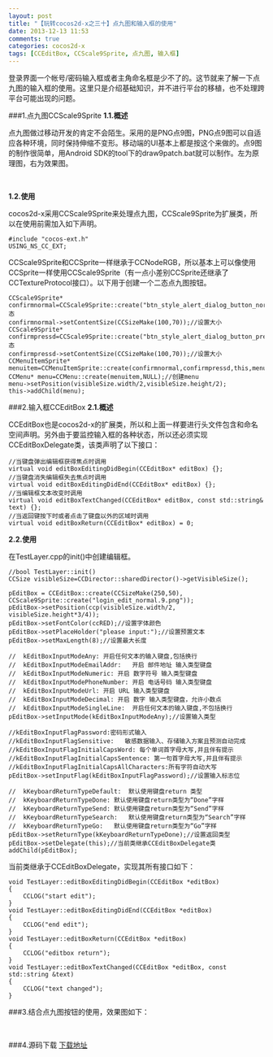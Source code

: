 ```yaml
---
layout: post
title: "【玩转cocos2d-x之三十】点九图和输入框的使用"
date: 2013-12-13 11:53
comments: true
categories: cocos2d-x
tags: [CCEditBox, CCScale9Sprite, 点九图, 输入框]
---
```

登录界面一个帐号/密码输入框或者主角命名框是少不了的。这节就来了解一下点九图的输入框的使用。这里只是介绍基础知识，并不进行平台的移植，也不处理跨平台可能出现的问题。


###1.点九图CCScale9Sprite
**1.1.概述**

点九图做过移动开发的肯定不会陌生。采用的是PNG点9图，PNG点9图可以自适应各种环境，同时保持伸缩不变形。移动端的UI基本上都是按这个来做的。点9图的制作很简单，用Android SDK的tool下的draw9patch.bat就可以制作。左为原理图，右为效果图。

<!-- more -->

<div align="center"><img src="http://img.blog.csdn.net/20131213100101843?watermark/2/text/aHR0cDovL2Jsb2cuY3Nkbi5uZXQvamFja3lzdHVkaW8=/font/5a6L5L2T/fontsize/400/fill/I0JBQkFCMA==/dissolve/70/gravity/SouthEast" alt="" border="0" title="点九图" /><br></br></div>

**1.2.使用**

cocos2d-x采用CCScale9Sprite来处理点九图，CCScale9Sprite为扩展类，所以在使用前需加入如下声明。

	#include "cocos-ext.h"  
	USING_NS_CC_EXT;

CCScale9Sprite和CCSprite一样继承于CCNodeRGB，所以基本上可以像使用CCSprite一样使用CCScale9Sprite（有一点小差别CCSprite还继承了CCTextureProtocol接口）。以下用于创建一个二态点九图按钮。

    CCScale9Sprite* confirmnormal=CCScale9Sprite::create("btn_style_alert_dialog_button_normal.9.png");//normal态  
    confirmnormal->setContentSize(CCSizeMake(100,70));//设置大小  
    CCScale9Sprite* confirmpressd=CCScale9Sprite::create("btn_style_alert_dialog_button_pressed.9.png");//pressd态  
    confirmpressd->setContentSize(CCSizeMake(100,70));//设置大小  
    CCMenuItemSprite* menuitem=CCMenuItemSprite::create(confirmnormal,confirmpressd,this,menu_selector(TestLayer::btncallback));  
    CCMenu* menu=CCMenu::create(menuitem,NULL);//创建menu  
    menu->setPosition(visibleSize.width/2,visibleSize.height/2);  
    this->addChild(menu);  

###2.输入框CCEditBox
**2.1.概述**

CCEditBox也是cocos2d-x的扩展类，所以和上面一样要进行头文件包含和命名空间声明。另外由于要监控输入框的各种状态，所以还必须实现CCEditBoxDelegate类，该类声明了以下接口：

    //当键盘弹出编辑框获得焦点时调用  
    virtual void editBoxEditingDidBegin(CCEditBox* editBox) {};  
    //当键盘消失编辑框失去焦点时调用  
    virtual void editBoxEditingDidEnd(CCEditBox* editBox) {};  
    //当编辑框文本改变时调用  
    virtual void editBoxTextChanged(CCEditBox* editBox, const std::string& text) {};  
    //当返回键按下时或者点击了键盘以外的区域时调用  
    virtual void editBoxReturn(CCEditBox* editBox) = 0;  

**2.2.使用**

在TestLayer.cpp的init()中创建编辑框。

    //bool TestLayer::init()  
    CCSize visibleSize=CCDirector::sharedDirector()->getVisibleSize();  
      
    pEditBox = CCEditBox::create(CCSizeMake(250,50), CCScale9Sprite::create("login_edit_normal.9.png"));  
    pEditBox->setPosition(ccp(visibleSize.width/2, visibleSize.height*3/4));  
    pEditBox->setFontColor(ccRED);//设置字体颜色  
    pEditBox->setPlaceHolder("please input:");//设置预置文本  
    pEditBox->setMaxLength(8);//设置最大长度  
      
    //  kEditBoxInputModeAny: 开启任何文本的输入键盘,包括换行  
    //  kEditBoxInputModeEmailAddr:   开启 邮件地址 输入类型键盘  
    //  kEditBoxInputModeNumeric: 开启 数字符号 输入类型键盘  
    //  kEditBoxInputModePhoneNumber: 开启 电话号码 输入类型键盘  
    //  kEditBoxInputModeUrl: 开启 URL 输入类型键盘  
    //  kEditBoxInputModeDecimal: 开启 数字 输入类型键盘，允许小数点  
    //  kEditBoxInputModeSingleLine:  开启任何文本的输入键盘,不包括换行  
    pEditBox->setInputMode(kEditBoxInputModeAny);//设置输入类型  
      
    //kEditBoxInputFlagPassword:密码形式输入  
    //kEditBoxInputFlagSensitive:   敏感数据输入、存储输入方案且预测自动完成  
    //kEditBoxInputFlagInitialCapsWord: 每个单词首字母大写,并且伴有提示  
    //kEditBoxInputFlagInitialCapsSentence: 第一句首字母大写,并且伴有提示  
    //kEditBoxInputFlagInitialCapsAllCharacters:所有字符自动大写  
    pEditBox->setInputFlag(kEditBoxInputFlagPassword);//设置输入标志位  
      
    //  kKeyboardReturnTypeDefault:  默认使用键盘return 类型  
    //  kKeyboardReturnTypeDone: 默认使用键盘return类型为“Done”字样  
    //  kKeyboardReturnTypeSend: 默认使用键盘return类型为“Send”字样  
    //  kKeyboardReturnTypeSearch:   默认使用键盘return类型为“Search”字样  
    //  kKeyboardReturnTypeGo:   默认使用键盘return类型为“Go”字样  
    pEditBox->setReturnType(kKeyboardReturnTypeDone);//设置返回类型  
    pEditBox->setDelegate(this);//当前类继承CCEditBoxDelegate类  
    addChild(pEditBox);  

当前类继承于CCEditBoxDelegate，实现其所有接口如下：

    void TestLayer::editBoxEditingDidBegin(CCEditBox *editBox)  
    {  
    	CCLOG("start edit");  
    }  
    void TestLayer::editBoxEditingDidEnd(CCEditBox *editBox)  
    {  
    	CCLOG("end edit");  
    }  
    void TestLayer::editBoxReturn(CCEditBox *editBox)  
    {  
    	CCLOG("editbox return");  
    }  
    void TestLayer::editBoxTextChanged(CCEditBox *editBox, const std::string &text)  
    {  
    	CCLOG("text changed");  
    }  

###3.结合点九图按钮的使用，效果图如下：

<div align="center"><img src="http://img.blog.csdn.net/20131213102619421" alt="" border="0" title="效果" /><br></br></div>

###4.源码下载
[下载地址](http://download.csdn.net/detail/jackyvincefu/6707427)